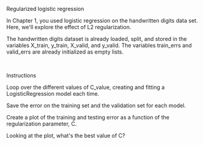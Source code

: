 Regularized logistic regression

In Chapter 1, you used logistic regression on the handwritten digits data set. Here, we'll explore the effect of L2 regularization.

The handwritten digits dataset is already loaded, split, and stored in the variables X_train, y_train, X_valid, and y_valid. The variables train_errs and valid_errs are already initialized as empty lists.

<br>

Instructions

Loop over the different values of C_value, creating and fitting a LogisticRegression model each time.

Save the error on the training set and the validation set for each model.

Create a plot of the training and testing error as a function of the regularization parameter, C.

Looking at the plot, what's the best value of C?
